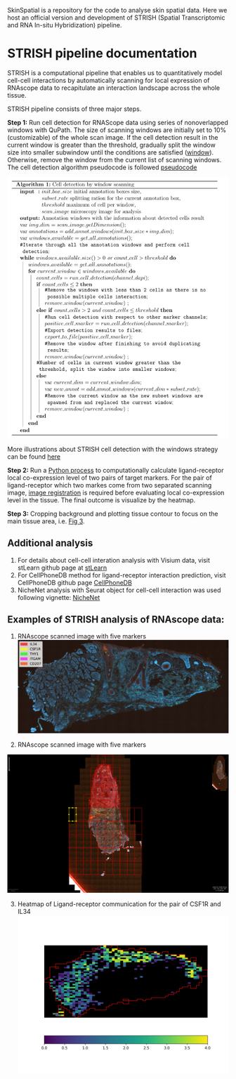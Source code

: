 SkinSpatial is a repository for the code to analyse skin spatial data. Here we host an official version and development of STRISH (Spatial Transcriptomic and RNA In-situ Hybridization) pipeline. 

# STRISH pipeline documentation 

STRISH is a computational pipeline that enables us to quantitatively model cell-cell interactions by automatically scanning for local expression of RNAscope data to recapitulate an interaction landscape across the whole tissue.

STRISH pipeline consists of three major steps. 


   **Step 1:** Run cell detection for RNAScope data using series of nonoverlapped windows with QuPath. The size of scanning windows are initially set to 10% (customizable) of the whole scan image. If the cell detection result in the current window is greater than the threshold, gradually split the window size into smaller subwindow until the conditions are satisfied ([window](#window_scan)). Otherwise, remove the window from the current list of scanning windows. The cell detection algorithm pseudocode is followed [pseudocode](#pseudocode)   

<a id="pseudocode"><img src="/figures/Pseudocode_STRISH_detection.png" alt="drawing" width="575"/></a>

More illustrations about STRISH cell detection with the windows strategy can be found [here](STRISH/QuPath_pipelines/README.md)
   
   **Step 2:** Run a [Python process](STRISH/Python_pipelines/RNAscope_CCC_analysis_pipeline.ipynb) to computationally calculate ligand-receptor local co-expression level of two pairs of target markers. For the pair of ligand-receptor which two markes come from two separated scanning image, [image registration](STRISH/Python_pipelines/Images_registration.ipynb) is required before evaluating local co-expression level in the tissue. The final outcome is visualize by the heatmap. 
   
   **Step 3:** Cropping background and plotting tissue contour to focus on the main tissue area, i.e. [Fig 3](#lr_interaction). 
   
## Additional analysis
1. For details about cell-cell interation analysis with Visium data, visit stLearn github page at [stLearn](https://github.com/BiomedicalMachineLearning/stLearn) 
2. For CellPhoneDB method for ligand-receptor interaction prediction, visit CellPhoneDB github page [CellPhoneDB](https://github.com/Teichlab/cellphonedb)
3. NicheNet analysis with Seurat object for cell-cell interaction was used following vignette: [NicheNet](https://github.com/saeyslab/nichenetr/blob/master/vignettes/seurat_steps.md)
## Examples of STRISH analysis of RNAscope data: 

1. RNAscope scanned image with five markers
<a id="img_regis">![Merged image](/figures/merged_5_channels_image.png)</a>

2. RNAscope scanned image with five markers
<!-- <a id="window_scan">![Cells detection](/figures/scene1_step2_img.png =2x)</a> -->
<a id="window_scan"><img src="/figures/scene1_step2_img.png" alt="drawing"/></a>

3. Heatmap of Ligand-receptor communication for the pair of CSF1R and IL34
<a id="lr_interaction">![LR interation](/figures/collocalization_scene1_CSF1R_IL34.jpg)</a>

 


